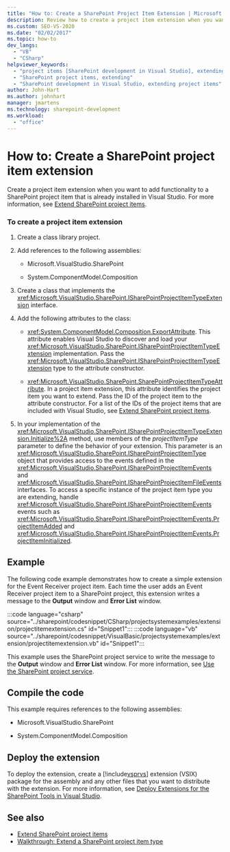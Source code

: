 ```yaml
---
title: "How to: Create a SharePoint Project Item Extension | Microsoft Docs"
description: Review how to create a project item extension when you want to add functionality to a SharePoint project item that's already installed in Visual Studio.
ms.custom: SEO-VS-2020
ms.date: "02/02/2017"
ms.topic: how-to
dev_langs:
  - "VB"
  - "CSharp"
helpviewer_keywords:
  - "project items [SharePoint development in Visual Studio], extending"
  - "SharePoint project items, extending"
  - "SharePoint development in Visual Studio, extending project items"
author: John-Hart
ms.author: johnhart
manager: jmartens
ms.technology: sharepoint-development
ms.workload:
  - "office"
---
```

# How to: Create a SharePoint project item extension
  Create a project item extension when you want to add functionality to a SharePoint project item that is already installed in Visual Studio. For more information, see [Extend SharePoint project items](../sharepoint/extending-sharepoint-project-items.md).

### To create a project item extension

1. Create a class library project.

2. Add references to the following assemblies:

    - Microsoft.VisualStudio.SharePoint

    - System.ComponentModel.Composition

3. Create a class that implements the <xref:Microsoft.VisualStudio.SharePoint.ISharePointProjectItemTypeExtension> interface.

4. Add the following attributes to the class:

    - <xref:System.ComponentModel.Composition.ExportAttribute>. This attribute enables Visual Studio to discover and load your <xref:Microsoft.VisualStudio.SharePoint.ISharePointProjectItemTypeExtension> implementation. Pass the <xref:Microsoft.VisualStudio.SharePoint.ISharePointProjectItemTypeExtension> type to the attribute constructor.

    - <xref:Microsoft.VisualStudio.SharePoint.SharePointProjectItemTypeAttribute>. In a project item extension, this attribute identifies the project item you want to extend. Pass the ID of the project item to the attribute constructor. For a list of the IDs of the project items that are included with Visual Studio, see [Extend SharePoint project items](../sharepoint/extending-sharepoint-project-items.md).

5. In your implementation of the <xref:Microsoft.VisualStudio.SharePoint.ISharePointProjectItemTypeExtension.Initialize%2A> method, use members of the *projectItemType* parameter to define the behavior of your extension. This parameter is an <xref:Microsoft.VisualStudio.SharePoint.ISharePointProjectItemType> object that provides access to the events defined in the <xref:Microsoft.VisualStudio.SharePoint.ISharePointProjectItemEvents> and <xref:Microsoft.VisualStudio.SharePoint.ISharePointProjectItemFileEvents> interfaces. To access a specific instance of the project item type you are extending, handle <xref:Microsoft.VisualStudio.SharePoint.ISharePointProjectItemEvents> events such as <xref:Microsoft.VisualStudio.SharePoint.ISharePointProjectItemEvents.ProjectItemAdded> and <xref:Microsoft.VisualStudio.SharePoint.ISharePointProjectItemEvents.ProjectItemInitialized>.

## Example
 The following code example demonstrates how to create a simple extension for the Event Receiver project item. Each time the user adds an Event Receiver project item to a SharePoint project, this extension writes a message to the **Output** window and **Error List** window.

 :::code language="csharp" source="../sharepoint/codesnippet/CSharp/projectsystemexamples/extension/projectitemextension.cs" id="Snippet1":::
 :::code language="vb" source="../sharepoint/codesnippet/VisualBasic/projectsystemexamples/extension/projectitemextension.vb" id="Snippet1":::

 This example uses the SharePoint project service to write the message to the **Output** window and **Error List** window. For more information, see [Use the SharePoint project service](../sharepoint/using-the-sharepoint-project-service.md).

## Compile the code
 This example requires references to the following assemblies:

- Microsoft.VisualStudio.SharePoint

- System.ComponentModel.Composition

## Deploy the extension
 To deploy the extension, create a [!include[vsprvs](../sharepoint/includes/vsprvs-md.md)] extension (VSIX) package for the assembly and any other files that you want to distribute with the extension. For more information, see [Deploy Extensions for the SharePoint Tools in Visual Studio](../sharepoint/deploying-extensions-for-the-sharepoint-tools-in-visual-studio.md).

## See also
- [Extend SharePoint project items](../sharepoint/extending-sharepoint-project-items.md)
- [Walkthrough: Extend a SharePoint project item type](../sharepoint/walkthrough-extending-a-sharepoint-project-item-type.md)
